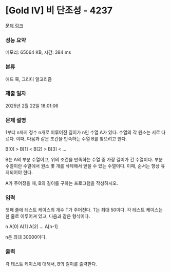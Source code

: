 # [Gold IV] 비 단조성 - 4237 

[문제 링크](https://www.acmicpc.net/problem/4237) 

### 성능 요약

메모리: 65064 KB, 시간: 384 ms

### 분류

애드 혹, 그리디 알고리즘

### 제출 일자

2025년 2월 22일 18:01:06

### 문제 설명

<p>
	1부터 n까지 정수 n개로 이루어진 길이가 n인 수열 A가 있다. 수열의 각 원소는 서로 다르다. 이때, 다음과 같은 조건을 만족하는 수열 B를 찾으려고 한다.</p>

<p>
	B[0] > B[1] < B[2] > B[3] < ...</p>

<p>
	B는 A의 부분 수열이고, 위의 조건을 만족하는 수열 중 가장 길이가 긴 수열이다. 부분 수열이란 수열에서 원소 몇 개를 삭제해서 얻을 수 있는 수열이다. 이때, 순서는 항상 유지되어야 한다.</p>

<p>
	A가 주어졌을 때, B의 길이를 구하는 프로그램을 작성하시오.</p>

### 입력 

 <p>
	첫째 줄에 테스트 케이스의 개수 T가 주어진다. T는 최대 50이다. 각 테스트 케이스는 한 줄로 이루어져 있고, 다음과 같은 형식이다.</p>

<p>
	n A[0] A[1] A[2] ... A[n-1]</p>

<p>
	n은 최대 30000이다. </p>

### 출력 

 <p>
	각 테스트 케이스에 대해서, B의 길이를 출력한다. </p>


